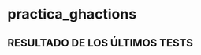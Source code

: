 # practica_ghactions

## RESULTADO DE LOS ÚLTIMOS TESTS
<!---Start place for the badge -->

<!---End place for the badge -->